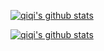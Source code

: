 
[![qiqi's github stats](https://github-readme-stats-ws1mnpqtj.vercel.app/api?username=quqixun&count_private=true&show_icons=true&hide_rank=false&hide_border=true&include_all_commits=true&theme=default)](https://github.com/anuraghazra/github-readme-stats)

[![qiqi's github stats](https://github-readme-stats-ws1mnpqtj.vercel.app/api/top-langs/?username=quqixun&hide=cuda,c%2B%2B&layout=default&hide_border=true)](https://github.com/anuraghazra/github-readme-stats)

<!--
**quqixun/quqixun** is a ✨ _special_ ✨ repository because its `README.md` (this file) appears on your GitHub profile.

Here are some ideas to get you started:

- 🔭 I’m currently working on ...
- 🌱 I’m currently learning ...
- 👯 I’m looking to collaborate on ...
- 🤔 I’m looking for help with ...
- 💬 Ask me about ...
- 📫 How to reach me: ...
- 😄 Pronouns: ...
- ⚡ Fun fact: ...
-->
